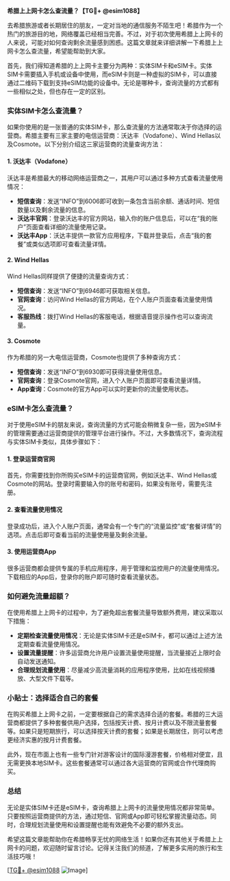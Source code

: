 **希腊上上网卡怎么查流量？【TG💪+ @esim1088】**

去希腊旅游或者长期居住的朋友，一定对当地的通信服务不陌生吧！希腊作为一个热门的旅游目的地，网络覆盖已经相当完善。不过，对于初次使用希腊上上网卡的人来说，可能对如何查询剩余流量感到困惑。这篇文章就来详细讲解一下希腊上上网卡怎么查流量，希望能帮助到大家。

首先，我们得知道希腊的上上网卡主要分为两种：实体SIM卡和eSIM卡。实体SIM卡需要插入手机或设备中使用，而eSIM卡则是一种虚拟的SIM卡，可以直接通过二维码下载到支持eSIM功能的设备中。无论是哪种卡，查询流量的方式都有一些相似之处，但也存在一定的区别。

### **实体SIM卡怎么查流量？**

如果你使用的是一张普通的实体SIM卡，那么查流量的方法通常取决于你选择的运营商。希腊主要有三家主要的电信运营商：沃达丰（Vodafone）、Wind Hellas以及Cosmote。以下分别介绍这三家运营商的流量查询方法：

#### **1. 沃达丰（Vodafone）**
沃达丰是希腊最大的移动网络运营商之一，其用户可以通过多种方式查看流量使用情况：
- **短信查询**：发送“INFO”到6006即可收到一条包含当前余额、通话时间、短信数量以及剩余流量的信息。
- **沃达丰官网**：登录沃达丰的官方网站，输入你的账户信息后，可以在“我的账户”页面查看详细的流量使用记录。
- **沃达丰App**：沃达丰提供一款官方应用程序，下载并登录后，点击“我的套餐”或类似选项即可查看流量详情。

#### **2. Wind Hellas**
Wind Hellas同样提供了便捷的流量查询方式：
- **短信查询**：发送“INFO”到6946即可获取相关信息。
- **官网查询**：访问Wind Hellas的官方网站，在个人账户页面查看流量使用情况。
- **客服热线**：拨打Wind Hellas的客服电话，根据语音提示操作也可以查询流量。

#### **3. Cosmote**
作为希腊的另一大电信运营商，Cosmote也提供了多种查询方式：
- **短信查询**：发送“INFO”到6930即可获得流量使用信息。
- **官网查询**：登录Cosmote官网，进入个人账户页面即可查看流量详情。
- **App查询**：Cosmote的官方App可以实时更新你的流量使用状态。

### **eSIM卡怎么查流量？**

对于使用eSIM卡的朋友来说，查询流量的方式可能会稍微复杂一些，因为eSIM卡的管理需要通过运营商提供的管理平台进行操作。不过，大多数情况下，查询流程与实体SIM卡类似，具体步骤如下：

#### **1. 登录运营商官网**
首先，你需要找到你所购买eSIM卡的运营商官网，例如沃达丰、Wind Hellas或Cosmote的网站。登录时需要输入你的账号和密码，如果没有账号，需要先注册。

#### **2. 查看流量使用情况**
登录成功后，进入个人账户页面，通常会有一个专门的“流量监控”或“套餐详情”的选项。点击后即可查看当前的流量使用量及剩余流量。

#### **3. 使用运营商App**
很多运营商都会提供专属的手机应用程序，用于管理和监控用户的流量使用情况。下载相应的App后，登录你的账户即可随时查看流量状态。

### **如何避免流量超额？**

在使用希腊上上网卡的过程中，为了避免超出套餐流量导致额外费用，建议采取以下措施：
- **定期检查流量使用情况**：无论是实体SIM卡还是eSIM卡，都可以通过上述方法定期查看流量使用情况。
- **设置流量提醒**：许多运营商允许用户设置流量使用提醒，当流量接近上限时会自动发送通知。
- **合理规划流量使用**：尽量减少高流量消耗的应用程序使用，比如在线视频播放、大型文件下载等。

### **小贴士：选择适合自己的套餐**

在购买希腊上上网卡之前，一定要根据自己的需求选择合适的套餐。希腊的三大运营商都提供了多种套餐供用户选择，包括按天计费、按月计费以及不限流量套餐等。如果只是短期旅行，可以选择按天计费的套餐；如果是长期居住，则可以考虑更经济实惠的按月计费套餐。

此外，现在市面上也有一些专门针对游客设计的国际漫游套餐，价格相对便宜，且无需更换本地SIM卡。这些套餐通常可以通过各大运营商的官网或合作代理商购买。

### **总结**

无论是实体SIM卡还是eSIM卡，查询希腊上上网卡的流量使用情况都非常简单。只要按照运营商提供的方法，通过短信、官网或App即可轻松掌握流量动态。同时，合理规划流量使用和设置提醒也能有效避免不必要的额外支出。

希望这篇文章能帮助你在希腊畅享无忧的网络生活！如果你还有其他关于希腊上上网卡的问题，欢迎随时留言讨论。记得关注我们的频道，了解更多实用的旅行和生活技巧哦！

[[TG💪+ @esim1088](https://t.me/s/esim1088) ![Image](https://i.postimg.cc/4NQfJmqS/Snipaste-2025-05-13-00-14-12.png)]